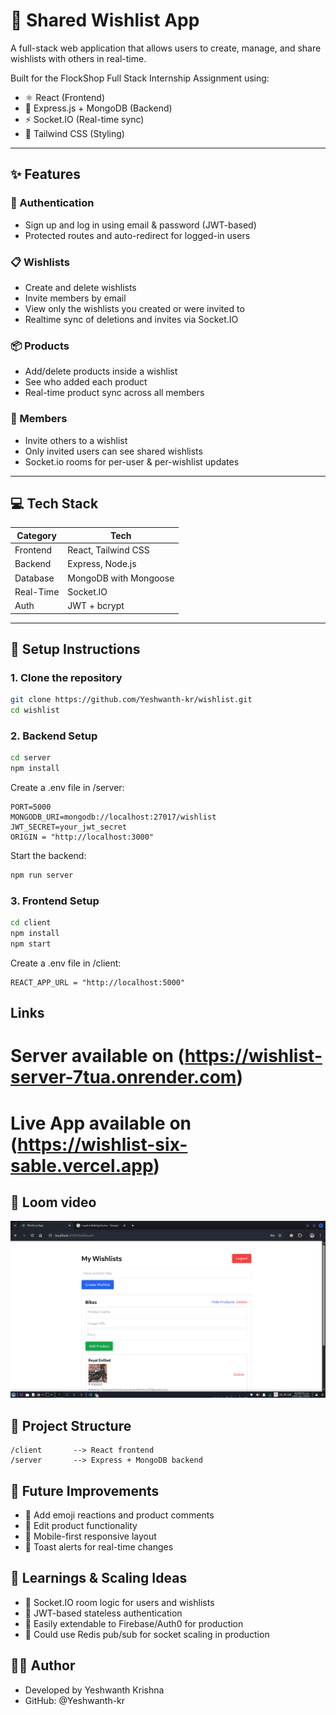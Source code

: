 # 🧾 Shared Wishlist App

A full-stack web application that allows users to create, manage, and share wishlists with others in real-time.

Built for the FlockShop Full Stack Internship Assignment using:

- ⚛️ React (Frontend)
- 🧪 Express.js + MongoDB (Backend)
- ⚡ Socket.IO (Real-time sync)
- 🎨 Tailwind CSS (Styling)

---

## ✨ Features

### 🔐 Authentication

- Sign up and log in using email & password (JWT-based)
- Protected routes and auto-redirect for logged-in users

### 📋 Wishlists

- Create and delete wishlists
- Invite members by email
- View only the wishlists you created or were invited to
- Realtime sync of deletions and invites via Socket.IO

### 📦 Products

- Add/delete products inside a wishlist
- See who added each product
- Real-time product sync across all members

### 👥 Members

- Invite others to a wishlist
- Only invited users can see shared wishlists
- Socket.io rooms for per-user & per-wishlist updates

---

## 💻 Tech Stack

| Category  | Tech                  |
| --------- | --------------------- |
| Frontend  | React, Tailwind CSS   |
| Backend   | Express, Node.js      |
| Database  | MongoDB with Mongoose |
| Real-Time | Socket.IO             |
| Auth      | JWT + bcrypt          |

---

## 🚀 Setup Instructions

### 1. Clone the repository

```bash
git clone https://github.com/Yeshwanth-kr/wishlist.git
cd wishlist
```

### 2. Backend Setup

```bash
cd server
npm install
```

Create a .env file in /server:

```env
PORT=5000
MONGODB_URI=mongodb://localhost:27017/wishlist
JWT_SECRET=your_jwt_secret
ORIGIN = "http://localhost:3000"
```

Start the backend:

```bash
npm run server
```

### 3. Frontend Setup

```bash
cd client
npm install
npm start
```

Create a .env file in /client:

```env
REACT_APP_URL = "http://localhost:5000"
```

## Links

# Server available on (https://wishlist-server-7tua.onrender.com)

# Live App available on (https://wishlist-six-sable.vercel.app)

## 📸 Loom video

[![Watch the video](https://github.com/Yeshwanth-kr/wishlist/blob/main/assets/wishlist.png)](https://www.loom.com/share/723191aaf03f4e388c44130a08424709?sid=5d279032-f5cf-45c8-b276-84bf137502f9)

## 📂 Project Structure

```pgsql
/client       --> React frontend
/server       --> Express + MongoDB backend
```

## 📌 Future Improvements

- 🔁 Add emoji reactions and product comments
- 📝 Edit product functionality
- 📱 Mobile-first responsive layout
- 🔔 Toast alerts for real-time changes

## 🧠 Learnings & Scaling Ideas

- 👥 Socket.IO room logic for users and wishlists
- 🔐 JWT-based stateless authentication
- 🔌 Easily extendable to Firebase/Auth0 for production
- 🧵 Could use Redis pub/sub for socket scaling in production

## 🧑‍💻 Author

- Developed by Yeshwanth Krishna
- GitHub: @Yeshwanth-kr
